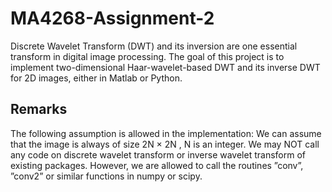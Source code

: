 # MA4268-Assignment-2


Discrete Wavelet Transform (DWT) and its inversion are one essential transform in digital image processing. The goal of this project is to implement two-dimensional Haar-wavelet-based DWT and its inverse DWT for 2D images, either in Matlab or Python. 

## Remarks
The following assumption is allowed in the implementation: We can assume that the image is always of size 2N × 2N , N is an integer. We may NOT call any code on discrete wavelet transform or inverse wavelet transform of existing packages. However, we are allowed to call the routines ”conv”, ”conv2” or similar functions in numpy or scipy.

